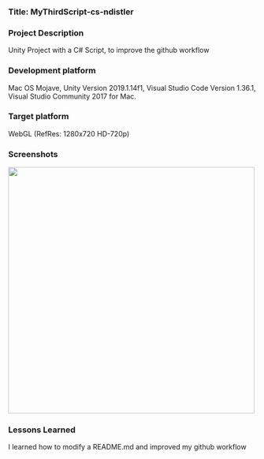### Title: MyThirdScript-cs-ndistler

### Project Description
Unity Project with a C# Script, to improve the github workflow

### Development platform
Mac OS Mojave, Unity Version 2019.1.14f1, Visual Studio Code Version 1.36.1, Visual Studio Community 2017 for Mac.

### Target platform
WebGL (RefRes: 1280x720 HD-720p)

### Screenshots
<img src = "./Screenshots/home-pic-playmode-mythirdscript-addnumbers-cs-smeerws.jpg" width = "500">

### Lessons Learned
I learned how to modify a README.md and improved my github workflow
